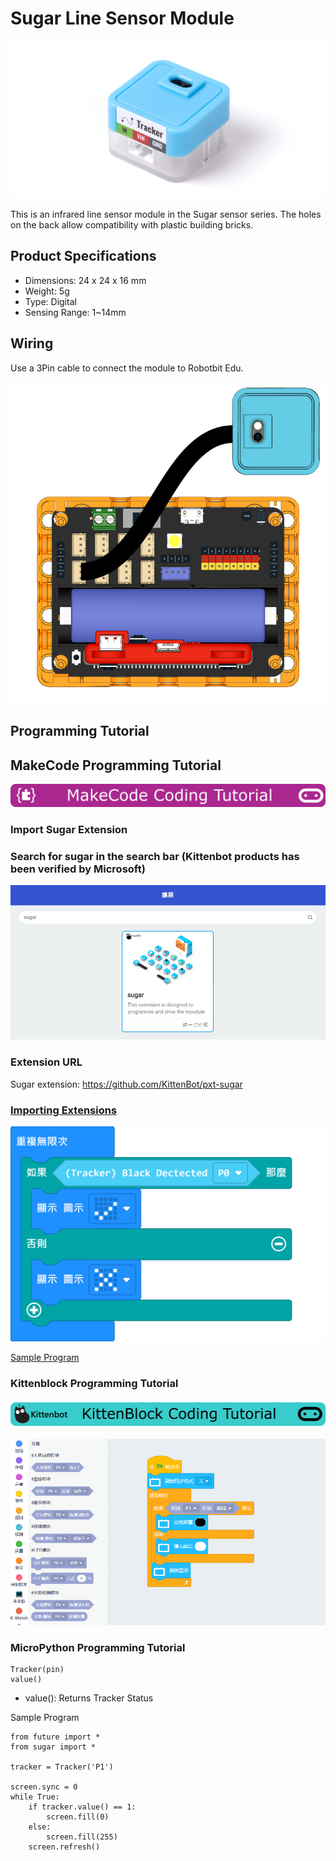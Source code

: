 # Sugar Line Sensor Module

![](./images/line1.png)

This is an infrared line sensor module in the Sugar sensor series. The holes on the back allow compatibility with plastic building bricks.

## Product Specifications

- Dimensions: 24 x 24 x 16 mm
- Weight: 5g
- Type: Digital
- Sensing Range: 1~14mm

## Wiring

Use a 3Pin cable to connect the module to Robotbit Edu.

![](./images/line_wire.png)

## Programming Tutorial

## MakeCode Programming Tutorial

![](../PWmodules/images/mcbanner.png)

### Import Sugar Extension

### Search for sugar in the search bar (Kittenbot products has been verified by Microsoft)

![](./images/sugar_search.png)

### Extension URL

Sugar extension: https://github.com/KittenBot/pxt-sugar

### [Importing Extensions](../../Makecode/powerBrickMC)

![](./images/line_mc_code.png)

[Sample Program](https://makecode.microbit.org/_f2P0L3170A04)

### Kittenblock Programming Tutorial

![](../PWmodules/images/kbbanner.png)

![](./images/line3.png)

### MicroPython Programming Tutorial

    Tracker(pin)
    value()

- value(): Returns Tracker Status

Sample Program

    from future import *
    from sugar import *
    
    tracker = Tracker('P1')
    
    screen.sync = 0
    while True:
        if tracker.value() == 1:
            screen.fill(0)
        else:
            screen.fill(255)
        screen.refresh()